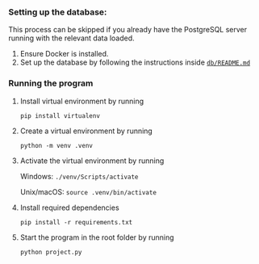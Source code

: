 ### Setting up the database:

This process can be skipped if you already have the PostgreSQL server running with the relevant data loaded.

1. Ensure Docker is installed. 
2. Set up the database by following the instructions inside [`db/README.md`](db/README.md)



### Running the program

1. Install virtual environment by running 

    ```pip install virtualenv```

2. Create a virtual environment by running

    ```python -m venv .venv```

3. Activate the virtual environment by running

    Windows: `./venv/Scripts/activate`

    Unix/macOS: `source .venv/bin/activate`

4. Install required dependencies

    ```pip install -r requirements.txt```


5. Start the program in the root folder by running

    ```python project.py```